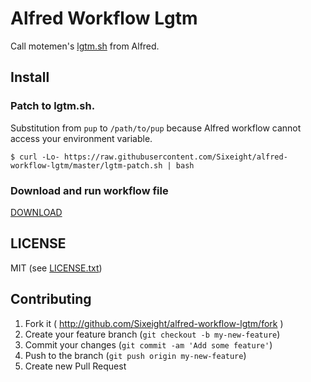 # Alfred Workflow Lgtm

Call motemen's [lgtm.sh](https://github.com/motemen/lgtm.sh) from Alfred.

## Install

### Patch to lgtm.sh.

Substitution from `pup` to `/path/to/pup` because Alfred workflow cannot access your environment variable.

```
$ curl -Lo- https://raw.githubusercontent.com/Sixeight/alfred-workflow-lgtm/master/lgtm-patch.sh | bash
```

### Download and run workflow file

[DOWNLOAD](https://github.com/Sixeight/alfred-workflow-lgtm/raw/master/lgtm.alfredworkflow)

## LICENSE

MIT (see [LICENSE.txt](https://raw.githubusercontent.com/Sixeight/alfred-workflow-lgtm/master/LICENSE.txt))

## Contributing

1. Fork it ( http://github.com/Sixeight/alfred-workflow-lgtm/fork )
2. Create your feature branch (`git checkout -b my-new-feature`)
3. Commit your changes (`git commit -am 'Add some feature'`)
4. Push to the branch (`git push origin my-new-feature`)
5. Create new Pull Request

